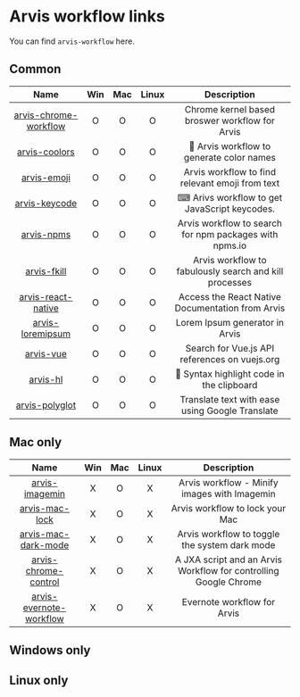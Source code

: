 # Arvis workflow links

You can find `arvis-workflow` here.

## Common

|Name|Win|Mac|Linux|Description|
|:--:|:--:|:--:|:--:|:--:|
| [arvis-chrome-workflow](https://github.com/jopemachine/arvis-chrome-workflow) | O | O | O | Chrome kernel based broswer workflow for Arvis |
| [arvis-coolors](https://github.com/jopemachine/arvis-coolors) | O | O | O | 🎨 Arvis workflow to generate color names |
| [arvis-emoji](https://github.com/jopemachine/arvis-emoji) | O | O | O | Arvis workflow to find relevant emoji from text |
| [arvis-keycode](https://github.com/jopemachine/arvis-keycode) | O | O | O | ⌨ Arivs workflow to get JavaScript keycodes. |
| [arvis-npms](https://github.com/jopemachine/arvis-npms) | O | O | O | Arvis workflow to search for npm packages with npms.io |
| [arvis-fkill](https://github.com/jopemachine/arvis-fkill) | O | O | O | Arvis workflow to fabulously search and kill processes |
| [arvis-react-native](https://github.com/jopemachine/arvis-react-native) | O | O | O | Access the React Native Documentation from Arvis |
| [arvis-loremipsum](https://github.com/jopemachine/arvis-loremipsum) | O | O | O | Lorem Ipsum generator in Arvis |
| [arvis-vue](https://github.com/jopemachine/arvis-vue) | O | O | O | Search for Vue.js API references on vuejs.org |
| [arvis-hl](https://github.com/jopemachine/arvis-hl) | O | O | O | 🔆 Syntax highlight code in the clipboard |
| [arvis-polyglot](https://github.com/jopemachine/arvis-polyglot) | O | O | O | Translate text with ease using Google Translate |

## Mac only

|Name|Win|Mac|Linux|Description|
|:--:|:--:|:--:|:--:|:--:|
| [arvis-imagemin](https://github.com/jopemachine/arvis-imagemin) | X | O | X | Arvis workflow - Minify images with Imagemin |
| [arvis-mac-lock](https://github.com/jopemachine/arvis-mac-lock) | X | O | X | Arvis workflow to lock your Mac |
| [arvis-mac-dark-mode](https://github.com/jopemachine/arvis-mac-dark-mode) | X | O | X | Arvis workflow to toggle the system dark mode |
| [arvis-chrome-control](https://github.com/jopemachine/arvis-chrome-control) | X | O | X | A JXA script and an Arvis Workflow for controlling Google Chrome |
| [arvis-evernote-workflow](https://github.com/jopemachine/arvis-evernote-workflow) | X | O | X | Evernote workflow for Arvis |

## Windows only

## Linux only